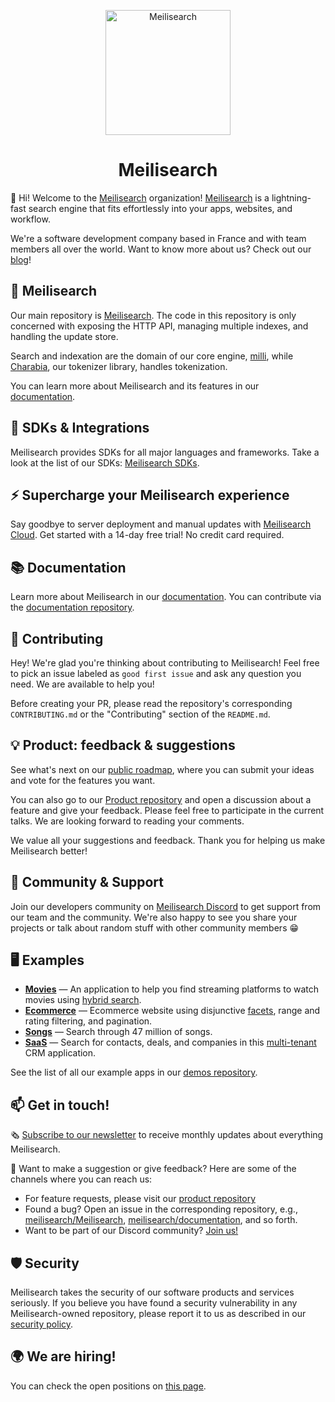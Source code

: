<p align="center">
  <img src="https://github.com/meilisearch/meilisearch/blob/main/assets/logo.svg" alt="Meilisearch" width="200" height="200" />
</p>

<h1 align="center">Meilisearch</h1>

👋 Hi! Welcome to the [Meilisearch](https://meilisearch.com?utm_campaign=oss&utm_source=github&utm_medium=organization) organization! [Meilisearch](https://github.com/meilisearch/meilisearch) is a lightning-fast search engine that fits effortlessly into your apps, websites, and workflow. 

We're a software development company based in France and with team members all over the world. Want to know more about us? Check out our [blog](https://blog.meilisearch.com/?utm_campaign=oss&utm_source=github&utm_medium=organization)!

## 🔎 Meilisearch

Our main repository is [Meilisearch](https://github.com/meilisearch/meilisearch). The code in this repository is only concerned with  exposing the HTTP API, managing multiple indexes, and handling the update store.

Search and indexation are the domain of our core engine, [milli](https://github.com/meilisearch/meilisearch/tree/main/crates/milli), while [Charabia](https://github.com/meilisearch/charabia), our tokenizer library, handles tokenization.

You can learn more about Meilisearch and its features in our [documentation](https://www.meilisearch.com/docs?utm_campaign=oss&utm_source=github&utm_medium=organization). 

## 🔌 SDKs & Integrations 

Meilisearch provides SDKs for all major languages and frameworks. Take a look at the list of our SDKs: [Meilisearch SDKs](https://meilisearch.com/docs/learn/what_is_meilisearch/sdks?utm_campaign=oss&utm_source=github&utm_medium=organization).

## ⚡ Supercharge your Meilisearch experience

Say goodbye to server deployment and manual updates with [Meilisearch Cloud](https://www.meilisearch.com/cloud?utm_campaign=oss&utm_source=github&utm_medium=organization). Get started with a 14-day free trial! No credit card required.

## 📚 Documentation 

Learn more about Meilisearch in our [documentation](https://www.meilisearch.com/docs?utm_campaign=oss&utm_source=github&utm_medium=organization). You can contribute via the [documentation repository](https://github.com/meilisearch/documentation).

## 🤝 Contributing 

Hey! We're glad you're thinking about contributing to Meilisearch! Feel free to pick an issue labeled as `good first issue` and  ask any question you need. We are available to help you!

Before creating your PR, please read the repository's corresponding `CONTRIBUTING.md` or the "Contributing" section of the `README.md`.

## 💡 Product: feedback & suggestions 

See what's next on our [public roadmap](https://roadmap.meilisearch.com/?utm_campaign=oss&utm_source=github&utm_medium=organization), where you can submit your ideas and vote for the features you want. 

You can also go to our [Product repository](https://github.com/meilisearch/product) and open a discussion about a feature and give your feedback. Please feel free to participate in the current talks. We are looking forward to reading your comments.

We value all your suggestions and feedback. Thank you for helping us make Meilisearch better!


## 🥰 Community & Support

Join our developers community on [Meilisearch Discord](https://discord.gg/meilisearch) to get support from our team and the community. We're also happy to see you share your projects or talk about random stuff with other community members 😁

## 🖥 Examples

- [**Movies**](https://where2watch.meilisearch.com/?utm_campaign=oss&utm_source=github&utm_medium=organization) — An application to help you find streaming platforms to watch movies using [hybrid search](https://www.meilisearch.com/solutions/hybrid-search?utm_campaign=oss&utm_source=github&utm_medium=organization).
- [**Ecommerce**](https://ecommerce.meilisearch.com/?utm_campaign=oss&utm_source=github&utm_medium=organization) — Ecommerce website using disjunctive [facets](https://www.meilisearch.com/docs/learn/fine_tuning_results/faceted_search?utm_campaign=oss&utm_source=github&utm_medium=organization), range and rating filtering, and pagination.
- [**Songs**](https://music.meilisearch.com/?utm_campaign=oss&utm_source=github&utm_medium=organization) — Search through 47 million of songs.
- [**SaaS**](https://saas.meilisearch.com/?utm_campaign=oss&utm_source=github&utm_medium=organization) — Search for contacts, deals, and companies in this [multi-tenant](https://www.meilisearch.com/docs/learn/security/multitenancy_tenant_tokens?utm_campaign=oss&utm_source=github&utm_medium=organization) CRM application.

See the list of all our example apps in our [demos repository](https://github.com/meilisearch/demos).

## 📫 Get in touch!

🗞 [Subscribe to our newsletter](https://meilisearch.us2.list-manage.com/subscribe?u=27870f7b71c908a8b359599fb&id=79582d828e) to receive monthly updates about everything Meilisearch.

💌 Want to make a suggestion or give feedback? Here are some of the channels where you can reach us:

- For feature requests, please visit our [product repository](https://github.com/meilisearch/product/discussions)
- Found a bug? Open an issue in the corresponding repository, e.g., [meilisearch/Meilisearch](https://github.com/meilisearch/Meilisearch/issues), [meilisearch/documentation](https://github.com/meilisearch/documentation/issues), and so forth.
- Want to be part of our Discord community? [Join us!](https://discord.gg/meilisearch)


## 🛡️ Security

Meilisearch takes the security of our software products and services seriously. If you believe you have found a security vulnerability in any Meilisearch-owned repository, please report it to us as described in our [security policy](https://github.com/meilisearch/.github/security/policy).

## 🌍 We are hiring!

You can check the open positions on [this page](https://jobs.lever.co/meili).
